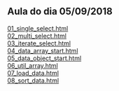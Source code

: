 ## Aula do dia 05/09/2018

[01_single_select.html](01_single_select.html)</br>
[02_multi_select.html](02_multi_select.html)</br>
[03_iterate_select.html](03_iterate_select.html)</br>
[04_data_array_start.html](04_data_array_start.html)</br>
[05_data_object_start.html](05_data_object_start.html)</br>
[06_util_array.html](06_util_array.html)</br>
[07_load_data.html](07_load_data.html)</br>
[08_sort_data.html](08_sort_data.html)</br>